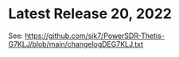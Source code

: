 
# Latest Release 20, 2022

See: https://github.com/sjk7/PowerSDR-Thetis-G7KLJ/blob/main/changelogDEG7KLJ.txt